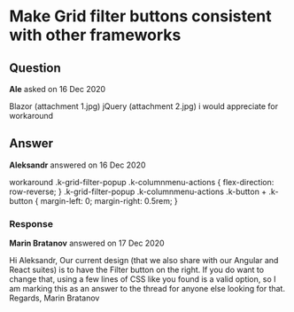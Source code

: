 # Make Grid filter buttons consistent with other frameworks

## Question

**Ale** asked on 16 Dec 2020

Blazor (attachment 1.jpg) jQuery (attachment 2.jpg) i would appreciate for workaround

## Answer

**Aleksandr** answered on 16 Dec 2020

workaround .k-grid-filter-popup .k-columnmenu-actions { flex-direction: row-reverse; } .k-grid-filter-popup .k-columnmenu-actions .k-button + .k-button { margin-left: 0; margin-right: 0.5rem; }

### Response

**Marin Bratanov** answered on 17 Dec 2020

Hi Aleksandr, Our current design (that we also share with our Angular and React suites) is to have the Filter button on the right. If you do want to change that, using a few lines of CSS like you found is a valid option, so I am marking this as an answer to the thread for anyone else looking for that. Regards, Marin Bratanov

